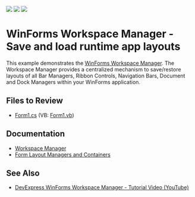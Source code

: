 <!-- default badges list -->
![](https://img.shields.io/endpoint?url=https://codecentral.devexpress.com/api/v1/VersionRange/128617823/14.2.3%2B)
[![](https://img.shields.io/badge/Open_in_DevExpress_Support_Center-FF7200?style=flat-square&logo=DevExpress&logoColor=white)](https://supportcenter.devexpress.com/ticket/details/T190543)
[![](https://img.shields.io/badge/📖_How_to_use_DevExpress_Examples-e9f6fc?style=flat-square)](https://docs.devexpress.com/GeneralInformation/403183)
<!-- default badges end -->

# WinForms Workspace Manager - Save and load runtime app layouts

This example demonstrates the [WinForms Workspace Manager](https://docs.devexpress.com/WindowsForms/17674/controls-and-libraries/form-layout-managers/workspace-manager). The Workspace Manager provides a centralized mechanism to save/restore layouts of all Bar Managers, Ribbon Controls, Navigation Bars, Document and Dock Managers within your WinForms application.


## Files to Review

* [Form1.cs](./CS/T190543/Form1.cs) (VB: [Form1.vb](./VB/T190543/Form1.vb))


## Documentation

* [Workspace Manager](https://docs.devexpress.com/WindowsForms/17674/controls-and-libraries/form-layout-managers/workspace-manager)
* [Form Layout Managers and Containers](https://docs.devexpress.com/WindowsForms/114577/controls-and-libraries/form-layout-managers)


## See Also

* [DevExpress WinForms Workspace Manager - Tutorial Video (YouTube)](https://www.youtube.com/watch?v=aGbA9aep-pA)
